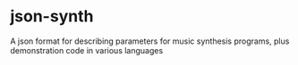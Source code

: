 # json-synth
A json format for describing parameters for music synthesis programs, plus demonstration code in various languages
